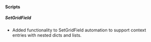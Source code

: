 
#### Scripts

##### SetGridField

- Added functionality to SetGridField automation to support context entries with nested dicts and lists.
